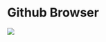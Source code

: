 # Github Browser





![](https://cdn.rawgit.com/derhallim/githubbrowser/b8f27aa9/site/imgs/Sample.png)



